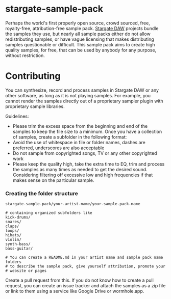 # stargate-sample-pack
Perhaps the world's first properly open source, crowd sourced, free,
royalty-free, attribution-free sample pack.
[Stargate DAW](https://github.com/stargateaudio/stargate) projects bundle the
samples they use, but nearly all sample packs either do not allow
redistributing samples, or have vague licensing that makes distributing samples
questionable or difficult.  This sample pack aims to create high quality
samples, for free, that can be used by anybody for any purpose, without
restriction.

# Contributing
You can synthesize, record and process samples in Stargate DAW or any
other software, as long as it is not playing samples.  For example, you cannot
render the samples directly out of a proprietary sampler plugin with
proprietary sample libraries.

Guidelines:
- Please trim the excess space from the beginning and end of the samples to
  keep the file size to a minimum.  Once you have a collection of samples,
  create a subfolder in the following format:
- Avoid the use of whitespace in file or folder names, dashes are preferred,
  underscores are also acceptable
- Do not sample from copyrighted songs, TV or any other copyrighted work
- Please keep the quality high, take the extra time to EQ, trim and process
  the samples as many times as needed to get the desired sound.  Considering
  filtering off excessive low and high frequencies if that makes sense on
  the particular sample.

### Creating the folder structure
```
stargate-sample-pack/your-artist-name/your-sample-pack-name

# containing organized subfolders like
kick-drums/
snares/
claps/
loops/
hihats/
violin/
synth-bass/
bass-guitar/

# You can create a README.md in your artist name and sample pack name folders
# to describe the sample pack, give yourself attribution, promote your
# website or pages
```

Create a pull request from this.  If you do not know how to create a pull
request, you can create an issue tracker and attach the samples as a zip file
 or link to them using a service like Google Drive or wormhole.app.

